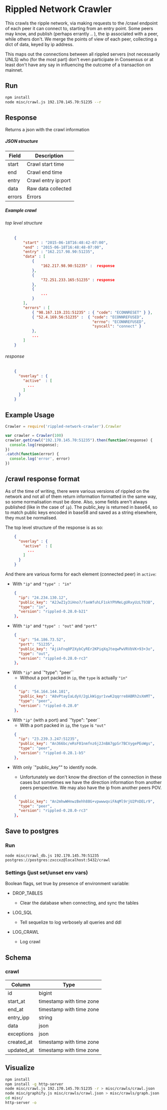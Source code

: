 # Rippled Network Crawler

This crawls the ripple network,
via making requests to the /crawl endpoint of each peer it can connect to, 
starting from an entry point. Some peers may know, and publish (perhaps errantly
.. ), the ip associated with a peer, while others don't. We merge the points of
view of each peer, collecting a dict of data, keyed by ip address.

This maps out the connections between all rippled servers (not necessarily UNLS)
who (for the most part) don't even participate in Consensus or at least don't 
have any say in influencing the outcome of a transaction on mainnet. 

## Run

``` bash
npm install 
node misc/crawl.js 192.170.145.70:51235 --r
```

## Response

Returns a json with the crawl information

##### JSON structure

|   Field    |    Description           |
|------------|--------------------------|
| start      | Crawl start time         |
| end        | Crawl end time           |
| entry      | Crawl entry ip:port      |
| data       | Raw data collected       |
| errors     | Errors                   |

##### Example crawl

###### top level structure

```json
    {
        "start" : "2015-06-18T16:48:42-07:00",
        "end" : "2015-06-18T16:48:48-07:00",
        "entry" : "162.217.98.90:51235",
        "data" : [
            {   
                "162.217.98.90:51235" :  response
            },
            {
                "72.251.233.165:51235" : response
            },
            {
                ...
            }
        ],
        "errors" : [
            { "98.167.119.231:51235" : { "code": "ECONNRESET" } },
            { "52.4.169.56:51235" :  { "code": "ECONNREFUSED",
                                       "errno": "ECONNREFUSED",
                                       "syscall": "connect" } 
            },
            ...
        ]
    }
```

###### response

```json
    {
      "overlay" : {
        "active"  : [
          ...
        ]
      }
    }
```


## Example Usage

``` javascript
Crawler = require('rippled-network-crawler').Crawler

var crawler = Crawler(100)
crawler.getCrawl("192.170.145.70:51235").then(function(response) {
  console.log(response);
})
.catch(function(error) {
  console.log('error', error)
})
```

## /crawl response format

As of the time of writing, there were various versions of rippled on the network
and not all of them return information formatted in the same way, so some
normalisation must be done. Also, some fields aren't always published (like in
the case of `ip`). The public_key is returned in base64, so to match public keys
encoded in base58 and saved as a string elsewhere, they must be normalised.

The top level structure of the response is as so:

```json
    {
      "overlay" : {
        "active"  : [
          ...
        ]
      }
    }
```

And there are various forms for each element (connected peer) in `active`:

* With `"ip"` and `"type" : "in"`
```json
    {
      "ip": "24.234.130.12",
      "public_key": "A2JwZ1y3iHno7/faxWfuhLF1skYPhMeLgURxyUzLT93B",
      "type": "in",
      "version": "rippled-0.28.0-b21"
    },
```

* With `"ip"` and `"type" : "out"` and `"port"`
```json
    {
      "ip": "54.186.73.52",
      "port": "51235",
      "public_key": "AjikFnq0P2XybCyREr2KPiqXqJteqwPwVRVbVK+93+3o",
      "type": "out",
      "version": "rippled-0.28.0-rc3"
    },
```

* With `"ip"` and `"type": "peer``
  * Without a port packed in `ip`, the `type` is actually `"in"`
```json
    {
      "ip": "54.164.144.101",
      "public_key": "A8vPtayIaLdyV/2gLkWigyr1vwK2qqrre8ABRh2sXmMT",
      "type": "peer",
      "version": "rippled-0.28.0"
    },
```

* With `"ip"` (with a port)  and `"type": "peer``
  * With a port packed in `ip`, the `type` is  `"out"`
```json
    {
      "ip": "23.239.3.247:51235",
      "public_key": "An366bc/eRsF01nmfnz6j2JnBA7gpSr7BCVygePEoWgs",
      "type": "peer",
      "version": "rippled-0.28.1-b5"
    },
```

* With only `"public_key"" to identify node.

  * Unfortunately we don't know the direction of the connection in these cases
    but sometimes we have the direction information from another peers
    perspective. We may also have the ip from another peers POV.
```json
    {
      "public_key": "An2mhwWHnwzBehh88G+vpwwwqviFAqMl9rjU2PnDELr9",
      "type": "peer",
      "version": "rippled-0.28.0-rc3"
    },
```

## Save to postgres

### Run

`node misc/crawl_db.js 192.170.145.70:51235 postgres://postgres:zxccxz@localhost:5432/crawl`

### Settings (just set/unset env vars)

Boolean flags, set true by presence of environment variable:

* DROP_TABLES
  * Clear the database when connecting, and sync the tables

* LOG_SQL
  * Tell sequelize to log verbosely all queries and ddl

* LOG_CRAWL
  * Log crawl

## Schema

### crawl

|   Column   |           Type           |
|------------|--------------------------|
| id         | bigint                   |
| start_at   | timestamp with time zone |
| end_at     | timestamp with time zone |
| entry_ipp  | string                   |
| data       | json                     |
| exceptions | json                     |
| created_at | timestamp with time zone |
| updated_at | timestamp with time zone |

## Visualize

``` bash
npm install 
npm install -g http-server
node misc/crawl.js 192.170.145.70:51235 -r > misc/crawls/crawl.json
node misc/graphify.js misc/crawls/crawl.json > misc/crawls/graph.json
cd misc/
http-server -o
```
